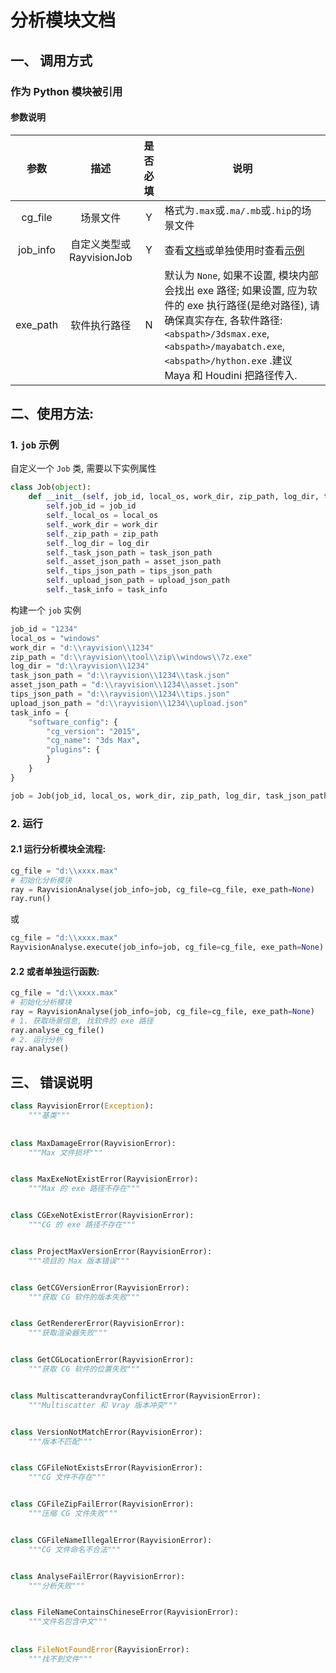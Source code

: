 # 分析模块文档



## 一、 调用方式

### 作为 Python 模块被引用



#### 参数说明

|    参数    |         描述          | 是否必填 | 说明                                       |
| :------: | :-----------------: | :--: | ---------------------------------------- |
| cg_file  |        场景文件         |  Y   | 格式为`.max`或`.ma/.mb`或`.hip`的场景文件          |
| job_info | 自定义类型或 RayvisionJob |  Y   | 查看[文档](http://10.60.96.165/script/renderSDK/blob/master/doc/SDK%E5%86%85%E9%83%A8%E4%BD%BF%E7%94%A8%E6%96%87%E6%A1%A3.md)或单独使用时查看[示例](#jump)                        |
| exe_path |       软件执行路径        |  N   | 默认为 `None`, 如果不设置, 模块内部会找出 exe 路径; 如果设置, 应为软件的 exe 执行路径(是绝对路径), 请确保真实存在, 各软件路径: `<abspath>/3dsmax.exe`, `<abspath>/mayabatch.exe`, `<abspath>/hython.exe` .建议 Maya 和 Houdini 把路径传入. |



## 二、使用方法:


### 1. <span id="jump">`job` 示例</span>

自定义一个 `Job` 类, 需要以下实例属性
```python
class Job(object):
    def __init__(self, job_id, local_os, work_dir, zip_path, log_dir, task_json_path, 	asset_json_path, tips_json_path, upload_json_path, task_info):
        self.job_id = job_id
        self._local_os = local_os
        self._work_dir = work_dir
        self._zip_path = zip_path
        self._log_dir = log_dir
        self._task_json_path = task_json_path
        self._asset_json_path = asset_json_path
        self._tips_json_path = tips_json_path
        self._upload_json_path = upload_json_path
        self._task_info = task_info
```
构建一个 `job` 实例
```python
job_id = "1234"
local_os = "windows"
work_dir = "d:\\rayvision\\1234"
zip_path = "d:\\rayvision\\tool\\zip\\windows\\7z.exe"
log_dir = "d:\\rayvision\\1234"
task_json_path = "d:\\rayvision\\1234\\task.json"
asset_json_path = "d:\\rayvision\\1234\\asset.json"
tips_json_path = "d:\\rayvision\\1234\\tips.json"
upload_json_path = "d:\\rayvision\\1234\\upload.json"
task_info = {
    "software_config": {
        "cg_version": "2015",
        "cg_name": "3ds Max",
        "plugins": {
        }
    }
}

job = Job(job_id, local_os, work_dir, zip_path, log_dir, task_json_path, asset_json_path, tips_json_path, upload_json_path, task_info)

```

###  2. 运行

#### 2.1 运行分析模块全流程:

```python
cg_file = "d:\\xxxx.max"
# 初始化分析模块
ray = RayvisionAnalyse(job_info=job, cg_file=cg_file, exe_path=None)
ray.run()
```
或
```python
cg_file = "d:\\xxxx.max"
RayvisionAnalyse.execute(job_info=job, cg_file=cg_file, exe_path=None)
```
#### 2.2 或者单独运行函数:

```python
cg_file = "d:\\xxxx.max"
# 初始化分析模块
ray = RayvisionAnalyse(job_info=job, cg_file=cg_file, exe_path=None)
# 1. 获取场景信息, 找软件的 exe 路径
ray.analyse_cg_file()
# 2. 运行分析
ray.analyse()
```

## 三、 错误说明
```python
class RayvisionError(Exception):
    """基类"""
    
    
class MaxDamageError(RayvisionError):
    """Max 文件损坏"""


class MaxExeNotExistError(RayvisionError):
    """Max 的 exe 路径不存在"""


class CGExeNotExistError(RayvisionError):
    """CG 的 exe 路径不存在"""


class ProjectMaxVersionError(RayvisionError):
    """项目的 Max 版本错误"""


class GetCGVersionError(RayvisionError):
    """获取 CG 软件的版本失败"""


class GetRendererError(RayvisionError):
    """获取渲染器失败"""


class GetCGLocationError(RayvisionError):
    """获取 CG 软件的位置失败"""


class MultiscatterandvrayConfilictError(RayvisionError):
    """Multiscatter 和 Vray 版本冲突"""


class VersionNotMatchError(RayvisionError):
    """版本不匹配"""


class CGFileNotExistsError(RayvisionError):
    """CG 文件不存在"""


class CGFileZipFailError(RayvisionError):
    """压缩 CG 文件失败"""


class CGFileNameIllegalError(RayvisionError):
    """CG 文件命名不合法"""


class AnalyseFailError(RayvisionError):
    """分析失败"""


class FileNameContainsChineseError(RayvisionError):
    """文件名包含中文"""
    
    
class FileNotFoundError(RayvisionError):
    """找不到文件"""    
```
